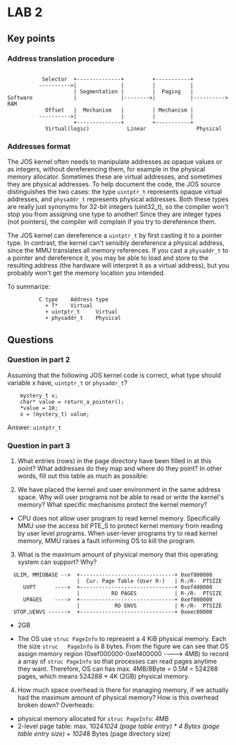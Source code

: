 # LAB 2

## Key points

### Address translation procedure
```

           Selector  +--------------+         +-----------+
          ---------->|              |         |           |
                     | Segmentation |         |  Paging   |
Software             |              |-------->|           |---------->  RAM
            Offset   |  Mechanism   |         | Mechanism |
          ---------->|              |         |           |
                     +--------------+         +-----------+
            Virtual(logic)            Linear                Physical
```

### Addresses format

The JOS kernel often needs to manipulate addresses as opaque values or as integers, without dereferencing them, for example in the physical memory allocator. Sometimes these are virtual addresses, and sometimes they are physical addresses. To help document the code, the JOS source distinguishes the two cases: the type `uintptr_t` represents opaque virtual addresses, and `physaddr_t` represents physical addresses. Both these types are really just synonyms for 32-bit integers (uint32_t), so the compiler won't stop you from assigning one type to another! Since they are integer types (not pointers), the compiler will complain if you try to dereference them.

The JOS kernel can dereference a `uintptr_t` by first casting it to a pointer type. In contrast, the kernel can't sensibly dereference a physical address, since the MMU translates all memory references. If you cast a `physaddr_t` to a pointer and dereference it, you may be able to load and store to the resulting address (the hardware will interpret it as a virtual address), but you probably won't get the memory location you intended.

To summarize:

              C type	Address type
                + T*  	Virtual
                + uintptr_t  	Virtual
                + physaddr_t  	Physical


## Questions

### Question in part 2

Assuming that the following JOS kernel code is correct, what type should variable x have, `uintptr_t` or `physaddr_t`?
```
	mystery_t x;
	char* value = return_a_pointer();
	*value = 10;
	x = (mystery_t) value;

```
Answer: `uintptr_t`


### Question in part 3
1. What entries (rows) in the page directory have been filled in at this point? What addresses do they map and where do they point? In other words, fill out this table as much as possible:



2. We have placed the kernel and user environment in the same address space. Why will user programs not be able to read or write the kernel's memory? What specific mechanisms protect the kernel memory?

  + CPU does not allow user program to read kernel memory. Specifically MMU use the access bit PTE_S to protect kernel memory from reading by user level programs. When user-lever programs try to read kernel memory, MMU raises a fault informing OS to kill the program.

3. What is the maximum amount of physical memory that this operating system can support? Why?
```
  ULIM, MMIOBASE -->  +------------------------------+ 0xef800000
                      |  Cur. Page Table (User R-)   | R-/R-  PTSIZE
     UVPT      ---->  +------------------------------+ 0xef400000
                      |          RO PAGES            | R-/R-  PTSIZE
     UPAGES    ---->  +------------------------------+ 0xef000000
                      |           RO ENVS            | R-/R-  PTSIZE
  UTOP,UENVS ------>  +------------------------------+ 0xeec00000

```
 
  + 2GB

  + The OS use `struc PageInfo` to represent a 4 KiB physical memory. Each the size `struc   PageInfo` is 8 bytes. From the figure we can see that OS assign memory region (0xef000000-0xef400000 ----> 4MB) to record a array of `struc PageInfo` so that processes can read pages anytime they want. Therefore, OS can has max. 4MB/8Byte = 0.5M = 524288 pages, which means 524288 * 4K (2GB) physical memory.

4. How much space overhead is there for managing memory, if we actually had the maximum amount of physical memory? How is this overhead broken down?
  Overheads:
  + physical memory allocated for `struc PageInfo`: 4MB
  + 2-level page table: max. 1024*1024 (page table entry) * 4 Bytes (page table entry size) + 1024*8 Bytes (page directory size) 

  